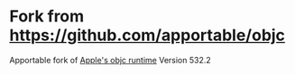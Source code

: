 Fork from https://github.com/apportable/objc
====================
Apportable fork of [Apple's objc runtime](https://github.com/opensource-apple/objc4) Version 532.2
